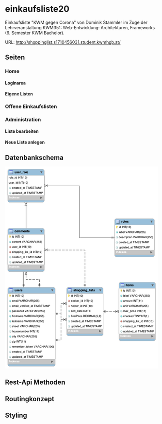 # einkaufsliste20
Einkaufsliste "KWM gegen Corona" von Dominik Stammler im Zuge der Lehrveranstaltung KWM351: Web-Entwicklung: Architekturen, Frameworks (6. Semester KWM Bachelor). 

URL: http://shoppinglist.s1710456031.student.kwmhgb.at/


## Seiten 

### Home

#### Loginarea

#### Eigene Listen

### Offene Einkaufslisten

### Administration

#### Liste bearbeiten

#### Neue Liste anlegen


## Datenbankschema
![alt text](https://github.com/dstammler/einkaufsliste20/blob/master/model_er.png "ER Diagram")

## Rest-Api Methoden

## Routingkonzept

## Styling
